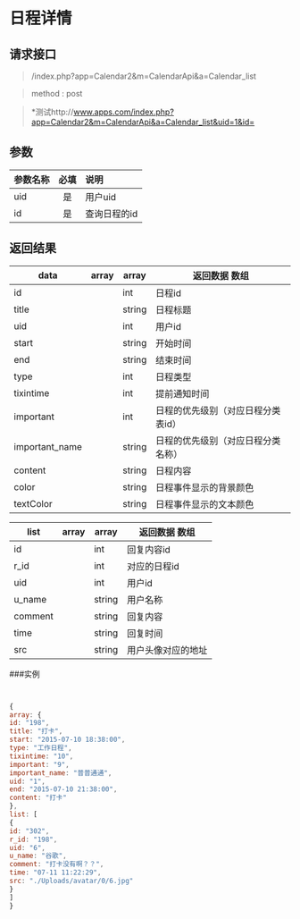 # 日程详情
## 请求接口 

> /index.php?app=Calendar2&m=CalendarApi&a=Calendar_list

>  method : post

> *测试http://www.apps.com/index.php?app=Calendar2&m=CalendarApi&a=Calendar_list&uid=1&id=
## 参数

| 参数名称      |    必填 | 说明  |
| :-------- | :--------:| :-- |
|uid| 是| 用户uid  |
| id| 是 | 查询日程的id|


## 返回结果

|data|array | array | 返回数据 数组|
|----|----|----|-----|
|id| |int|日程id|
|title||string|日程标题|
|uid||int|用户id|
|start||string|开始时间|
|end||string|结束时间|
|type  ||int|日程类型|
|tixintime|  |int|提前通知时间|
|important|  |int|日程的优先级别（对应日程分类表id）|
|important_name|  |string|日程的优先级别（对应日程分类名称）|
|content|  |string|日程内容|
|color|  |string|日程事件显示的背景颜色|
|textColor|  |string|日程事件显示的文本颜色|


|list|array | array | 返回数据 数组|
|----|----|----|-----|
|id| |int|回复内容id|
|r_id| |int|对应的日程id|
|uid||int|用户id|
|u_name||string|用户名称|
|comment||string|回复内容|
|time||string|回复时间|
|src||string|用户头像对应的地址|




###实例
``` javascript


{
array: {
id: "198",
title: "打卡",
start: "2015-07-10 18:38:00",
type: "工作日程",
tixintime: "10",
important: "9",
important_name: "普普通通",
uid: "1",
end: "2015-07-10 21:38:00",
content: "打卡"
},
list: [
{
id: "302",
r_id: "198",
uid: "6",
u_name: "谷歌",
comment: "打卡没有啊？？",
time: "07-11 11:22:29",
src: "./Uploads/avatar/0/6.jpg"
}
]
}
